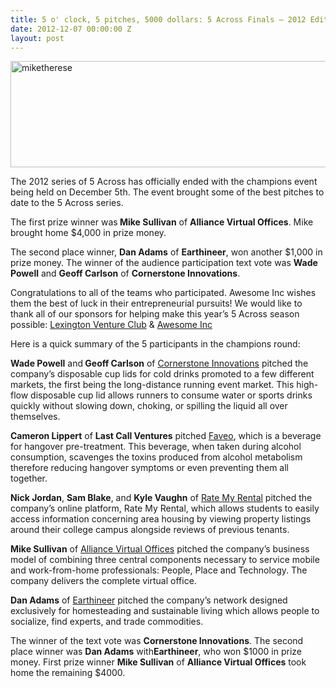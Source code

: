 ```yaml
---
title: 5 o' clock, 5 pitches, 5000 dollars: 5 Across Finals – 2012 Edition
date: 2012-12-07 00:00:00 Z
layout: post
---
```

 
<p><img alt="miketherese" height="170" src="http://awesomeinc.org/images/showcase/miketherese.png" width="590"/></p>
<p>The 2012 series of 5 Across has officially ended with the champions event being held on December 5th. The event brought some of the best pitches to date to the 5 Across series.</p>
<p>The first prize winner was<strong> Mike Sullivan</strong> of <strong>Alliance Virtual Offices</strong>. Mike brought home $4,000 in prize money.</p>
<p>The second place winner, <strong>Dan Adams</strong> of <strong>Earthineer</strong>, won another $1,000 in prize money. The winner of the audience participation text vote was <strong>Wade Powell</strong> and <strong>Geoff Carlson</strong> of <strong>Cornerstone Innovations</strong>.</p>
<p>Congratulations to all of the teams who participated. Awesome Inc wishes them the best of luck in their entrepreneurial pursuits! We would like to thank all of our sponsors for helping make this year&rsquo;s 5 Across season possible: <a href="http://lexingtonventureclub.com/" target="_blank">Lexington Venture Club</a> &amp; <a href="http://awesomeinc.org/" target="_blank">Awesome Inc</a></p>
<p>Here is a quick summary of the 5 participants in the champions round:</p>
<p><strong>Wade Powell</strong> and<strong> Geoff Carlson</strong> of <a href="http://www.youtube.com/user/CSInnovations" target="_blank">Cornerstone Innovations</a> pitched the company&rsquo;s disposable cup lids for cold drinks promoted to a few different markets, the first being the long-distance running event market. This high-flow disposable cup lid allows runners to consume water or sports drinks quickly without slowing down, choking, or spilling the liquid all over themselves.</p>
<p><strong>Cameron Lippert</strong> of <strong>Last Call Ventures</strong> pitched <a href="http://www.faveohangoverprevention.com/about/" target="_blank">Faveo</a>, which is a beverage for hangover pre-treatment. This beverage, when taken during alcohol consumption, scavenges the toxins produced from alcohol metabolism therefore reducing hangover symptoms or even preventing them all together.</p>
<p><strong>Nick Jordan</strong>, <strong>Sam Blake</strong>, and <strong>Kyle Vaughn</strong> of <a href="http://www.rate-my-rental.com/" target="_blank">Rate My Rental</a> pitched the company&rsquo;s online platform, Rate My Rental, which allows students to easily access information concerning area housing by viewing property listings around their college campus alongside reviews of previous tenants.</p>
<p><strong>Mike Sullivan</strong> of <a href="http://www.alliancevirtualoffices.com/" target="_blank">Alliance Virtual Offices</a> pitched the company&rsquo;s business model of combining three central components necessary to service mobile and work-from-home professionals: People, Place and Technology. The company delivers the complete virtual office.</p>
<p><strong>Dan Adams</strong> of <a href="http://www.earthineer.com/" target="_blank">Earthineer</a> pitched the company&rsquo;s network designed exclusively for homesteading and sustainable living which allows people to socialize, find experts, and trade commodities.</p>
<p>The winner of the text vote was <strong>Cornerstone Innovations</strong>. The second place winner was <strong>Dan Adams</strong> with<strong>Earthineer</strong>, who won $1000 in prize money. First prize winner <strong>Mike Sullivan</strong> of <strong>Alliance Virtual Offices</strong> took home the remaining $4000.</p>
